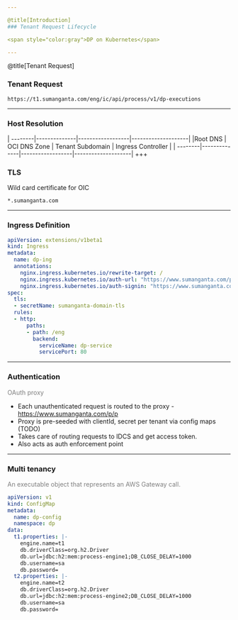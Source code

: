 ```yaml
---

@title[Introduction]
### Tenant Request Lifecycle

<span style="color:gray">DP on Kubernetes</span>

---
```


@title[Tenant Request]
### Tenant Request
```
https://t1.sumanganta.com/eng/ic/api/process/v1/dp-executions
```
---

### Host Resolution

| --------|--------------|------------------|--------------------|
|Root DNS | OCI DNS Zone | Tenant Subdomain | Ingress Controller |
| --------|--------------|------------------|--------------------|
+++

### TLS
Wild card certificate for OIC
```
*.sumanganta.com
```
---

### Ingress Definition
```Yaml
apiVersion: extensions/v1beta1
kind: Ingress
metadata:
  name: dp-ing
  annotations:
    nginx.ingress.kubernetes.io/rewrite-target: /
    nginx.ingress.kubernetes.io/auth-url: "https://www.sumanganta.com/p/p/auth"
    nginx.ingress.kubernetes.io/auth-signin: "https://www.sumanganta.com/p/p/login"
spec:
  tls:
  - secretName: sumanganta-domain-tls
  rules:
  - http:
      paths:
      - path: /eng
        backend:
          serviceName: dp-service
          servicePort: 80
```
---

### Authentication

<span style="color:gray">OAuth proxy</span>

- Each unauthenticated request is routed to the proxy - https://www.sumanganta.com/p/p
- Proxy is pre-seeded with clientId, secret per tenant via config maps (TODO)
- Takes care of routing requests to IDCS and get access token.
- Also acts as auth enforcement point
---

### Multi tenancy

<span style="color:gray">An executable object that represents an AWS Gateway call.</span>

```Yaml
apiVersion: v1
kind: ConfigMap
metadata:
  name: dp-config
  namespace: dp
data:
  t1.properties: |-
    engine.name=t1
    db.driverClass=org.h2.Driver
    db.url=jdbc:h2:mem:process-engine1;DB_CLOSE_DELAY=1000
    db.username=sa
    db.password=
  t2.properties: |-
    engine.name=t2
    db.driverClass=org.h2.Driver
    db.url=jdbc:h2:mem:process-engine2;DB_CLOSE_DELAY=1000
    db.username=sa
    db.password=
```